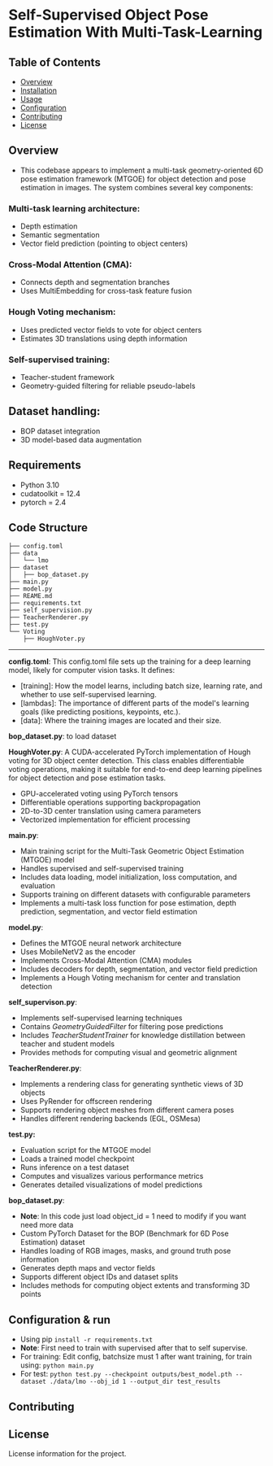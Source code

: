 # Self-Supervised Object Pose Estimation With Multi-Task-Learning

## Table of Contents
- [Overview](#overview)
- [Installation](#installation)
- [Usage](#usage)
- [Configuration](#configuration)
- [Contributing](#contributing)
- [License](#license)

## Overview
- This codebase appears to implement a multi-task geometry-oriented 6D pose estimation framework (MTGOE) for object detection and pose estimation in images. The system combines several key components:

### Multi-task learning architecture:

- Depth estimation
- Semantic segmentation
- Vector field prediction (pointing to object centers)


### Cross-Modal Attention (CMA):

- Connects depth and segmentation branches
- Uses MultiEmbedding for cross-task feature fusion


### Hough Voting mechanism:

- Uses predicted vector fields to vote for object centers
- Estimates 3D translations using depth information


### Self-supervised training:

- Teacher-student framework
- Geometry-guided filtering for reliable pseudo-labels


## Dataset handling:

- BOP dataset integration
- 3D model-based data augmentation

## Requirements
- Python 3.10
- cudatoolkit = 12.4
- pytorch = 2.4

## Code Structure
```
├── config.toml
├── data
│   └── lmo
├── dataset
│   ├── bop_dataset.py
├── main.py
├── model.py
├── REAME.md
├── requirements.txt
├── self_supervision.py
├── TeacherRenderer.py
├── test.py
└── Voting
    ├── HoughVoter.py

```
---
**config.toml**: This config.toml file sets up the training for a deep learning model, likely for computer vision tasks. It defines:
- [training]: How the model learns, including batch size, learning rate, and whether to use self-supervised learning.
- [lambdas]: The importance of different parts of the model's learning goals (like predicting positions, keypoints, etc.).
- [data]: Where the training images are located and their size.

**bop_dataset.py**: to load dataset

**HoughVoter.py**: A CUDA-accelerated PyTorch implementation of Hough voting for 3D object center detection. This class enables differentiable voting operations, making it suitable for end-to-end deep learning pipelines for object detection and pose estimation tasks.

- GPU-accelerated voting using PyTorch tensors
- Differentiable operations supporting backpropagation
- 2D-to-3D center translation using camera parameters
- Vectorized implementation for efficient processing

**main.py**: 
- Main training script for the Multi-Task Geometric Object Estimation (MTGOE) model
- Handles supervised and self-supervised training
- Includes data loading, model initialization, loss computation, and evaluation
- Supports training on different datasets with configurable parameters
- Implements a multi-task loss function for pose estimation, depth prediction, segmentation, and vector field estimation

**model.py**:
- Defines the MTGOE neural network architecture
- Uses MobileNetV2 as the encoder
- Implements Cross-Modal Attention (CMA) modules
- Includes decoders for depth, segmentation, and vector field prediction
- Implements a Hough Voting mechanism for center and translation detection

**self_supervison.py**:
- Implements self-supervised learning techniques
- Contains *GeometryGuidedFilter* for filtering pose predictions
- Includes *TeacherStudentTrainer* for knowledge distillation between teacher and student models
- Provides methods for computing visual and geometric alignment

**TeacherRenderer.py**:
- Implements a rendering class for generating synthetic views of 3D objects
- Uses PyRender for offscreen rendering
- Supports rendering object meshes from different camera poses
- Handles different rendering backends (EGL, OSMesa)

**test.py:**
- Evaluation script for the MTGOE model
- Loads a trained model checkpoint
- Runs inference on a test dataset
- Computes and visualizes various performance metrics
- Generates detailed visualizations of model predictions

**bop_dataset.py**:
- **Note**: In this code just load object_id = 1 need to modify if you want need more data
- Custom PyTorch Dataset for the BOP (Benchmark for 6D Pose Estimation) dataset
- Handles loading of RGB images, masks, and ground truth pose information
- Generates depth maps and vector fields
- Supports different object IDs and dataset splits
- Includes methods for computing object extents and transforming 3D points


## Configuration & run
- Using pip ```install -r requirements.txt```
- **Note**: First need to train with supervised after that to self supervise.
- For training: Edit config, batchsize must 1 after want training, for train using: ```python main.py```
- For test: ```python test.py --checkpoint outputs/best_model.pth --dataset ./data/lmo --obj_id 1 --output_dir test_results```


## Contributing


## License
License information for the project.
